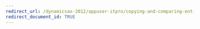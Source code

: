 ```yaml
---
redirect_url: /dynamicsax-2012/appuser-itpro/copying-and-comparing-entity-data-between-companies-dixf-dmf
redirect_document_id: TRUE 
--- 
```

